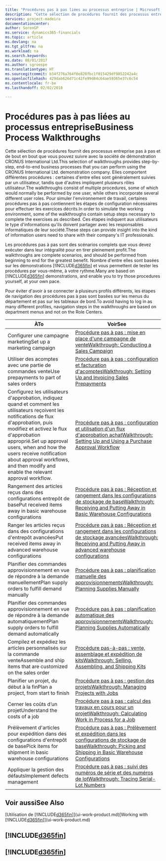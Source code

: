 ```yaml
---
title: "Procédures pas à pas liées au processus entreprise | Microsoft Docs"
description: "Cette sélection de procédures fournit des processus entreprise pas à pas et de bout en bout que vous pouvez suivre avec la société de démonstration CRONUS International Ltd. Elles comportent différentes procédures : certaines d'entre elles sont généralement suivies par un utilisateur, tandis que d'autres impliquent plusieurs rôles utilisateur. Pour simuler l'environnement de travail, certaines procédures pas à pas contiennent les étapes de configuration nécessaires pour effectuer les exercices décrits. Ces étapes indiquent aux utilisateurs le type d'informations qu'ils doivent partager avec les responsables informatiques de leur société."
services: project-madeira
documentationcenter: 
author: SorenGP
ms.service: dynamics365-financials
ms.topic: article
ms.devlang: na
ms.tgt_pltfrm: na
ms.workload: na
ms.search.keywords: 
ms.date: 08/01/2017
ms.author: sgroespe
ms.translationtype: HT
ms.sourcegitcommit: b34f276a764f0e828fbc1f015429df9852242a4c
ms.openlocfilehash: 429dab626d71c42fe99d84c64ae59365e37c6c54
ms.contentlocale: fr-be
ms.lasthandoff: 02/02/2018

---
```

# <a name="business-process-walkthroughs"></a><span data-ttu-id="e4b3c-106">Procédures pas à pas liées au processus entreprise</span><span class="sxs-lookup"><span data-stu-id="e4b3c-106">Business Process Walkthroughs</span></span>
<span data-ttu-id="e4b3c-107">Cette sélection de procédures fournit des processus entreprise pas à pas et de bout en bout que vous pouvez suivre avec la société de démonstration CRONUS International Ltd.</span><span class="sxs-lookup"><span data-stu-id="e4b3c-107">This selection of walkthroughs provides step-by-step, end-to-end business processes that you can perform using the CRONUS International Ltd. demonstration company.</span></span> <span data-ttu-id="e4b3c-108">Elles comportent différentes procédures : certaines d'entre elles sont généralement suivies par un utilisateur, tandis que d'autres impliquent plusieurs rôles utilisateur.</span><span class="sxs-lookup"><span data-stu-id="e4b3c-108">The walkthroughs consist of multiple procedures, some of which would normally be performed by one user, while others incorporate several different user roles.</span></span> <span data-ttu-id="e4b3c-109">Pour simuler l'environnement de travail, certaines procédures pas à pas contiennent les étapes de configuration nécessaires pour effectuer les exercices décrits.</span><span class="sxs-lookup"><span data-stu-id="e4b3c-109">In order to simulate the working environment, some of the walkthroughs contain setup steps necessary to complete the exercises as described.</span></span> <span data-ttu-id="e4b3c-110">Ces étapes indiquent aux utilisateurs le type d'informations qu'ils doivent partager avec les responsables informatiques de leur société.</span><span class="sxs-lookup"><span data-stu-id="e4b3c-110">These steps can provide insight into the kind of information users need to share with their company's IT professionals.</span></span>  

 <span data-ttu-id="e4b3c-111">Les procédures pas à pas sont des scénarios complets que vous devez exécuter dans leur intégralité pour en tirer pleinement profit.</span><span class="sxs-lookup"><span data-stu-id="e4b3c-111">The walkthroughs are complete scenarios, and should be performed from beginning to end for the greatest benefit.</span></span> <span data-ttu-id="e4b3c-112">Nombre d'entre elles sont basées sur les démonstrations [!INCLUDE[d365fin](includes/d365fin_md.md)] et vous permettent de tester les procédures par vous-même, à votre rythme.</span><span class="sxs-lookup"><span data-stu-id="e4b3c-112">Many are based on [!INCLUDE[d365fin](includes/d365fin_md.md)] demonstrations, and enable you to try those procedures yourself, at your own pace.</span></span>  

 <span data-ttu-id="e4b3c-113">Pour éviter d'avoir à se connecter à plusieurs profils différents, les étapes de navigation des procédures pas à pas sont basées sur les menus du département et pas sur les tableaux de bord.</span><span class="sxs-lookup"><span data-stu-id="e4b3c-113">To avoid having to log in as many different profiles, navigation steps in the walkthroughs are based on department menus and not on the Role Centers.</span></span>  

|<span data-ttu-id="e4b3c-114">À</span><span class="sxs-lookup"><span data-stu-id="e4b3c-114">To</span></span>|<span data-ttu-id="e4b3c-115">Voir</span><span class="sxs-lookup"><span data-stu-id="e4b3c-115">See</span></span>|  
|--------|---------|  
|<span data-ttu-id="e4b3c-116">Configurer une campagne marketing</span><span class="sxs-lookup"><span data-stu-id="e4b3c-116">Set up a marketing campaign</span></span>|[<span data-ttu-id="e4b3c-117">Procédure pas à pas : mise en place d'une campagne de vente</span><span class="sxs-lookup"><span data-stu-id="e4b3c-117">Walkthrough: Conducting a Sales Campaign</span></span>](walkthrough-conducting-a-sales-campaign.md)|  
|<span data-ttu-id="e4b3c-118">Utiliser des acomptes avec une partie de commandes vente</span><span class="sxs-lookup"><span data-stu-id="e4b3c-118">Use prepayments to part of sales orders</span></span>|[<span data-ttu-id="e4b3c-119">Procédure pas à pas : configuration et facturation d'acomptes</span><span class="sxs-lookup"><span data-stu-id="e4b3c-119">Walkthrough: Setting Up and Invoicing Sales Prepayments</span></span>](walkthrough-setting-up-and-invoicing-sales-prepayments.md)|  
|<span data-ttu-id="e4b3c-120">Configurez les utilisateurs d'approbation, indiquez quand et comment les utilisateurs reçoivent les notifications de flux d'approbation, puis modifiez et activez le flux d'approbation approprié.</span><span class="sxs-lookup"><span data-stu-id="e4b3c-120">Set up approval users, when and how the users receive notification about approval workflows, and then modify and enable the relevant approval workflow.</span></span>|[<span data-ttu-id="e4b3c-121">Procédure pas à pas : configuration et utilisation d'un flux d'approbation achat</span><span class="sxs-lookup"><span data-stu-id="e4b3c-121">Walkthrough: Setting Up and Using a Purchase Approval Workflow</span></span>](walkthrough-setting-up-and-using-a-purchase-approval-workflow.md)|  
|<span data-ttu-id="e4b3c-122">Rangement des articles reçus dans des configurations entrepôt de base</span><span class="sxs-lookup"><span data-stu-id="e4b3c-122">Put received items away in basic warehouse configurations</span></span>|[<span data-ttu-id="e4b3c-123">Procédure pas à pas : Réception et rangement dans les configurations de stockage de base</span><span class="sxs-lookup"><span data-stu-id="e4b3c-123">Walkthrough: Receiving and Putting Away in Basic Warehouse Configurations</span></span>](walkthrough-receiving-and-putting-away-in-basic-warehousing.md)|  
|<span data-ttu-id="e4b3c-124">Ranger les articles reçus dans des configurations d'entrepôt avancées</span><span class="sxs-lookup"><span data-stu-id="e4b3c-124">Put received items away in advanced warehouse configurations</span></span>|[<span data-ttu-id="e4b3c-125">Procédure pas à pas : Réception et rangement dans les configurations de stockage avancées</span><span class="sxs-lookup"><span data-stu-id="e4b3c-125">Walkthrough: Receiving and Putting Away in advanced warehouse configurations</span></span>](walkthrough-receiving-and-putting-away-in-advanced-warehousing.md)|  
|<span data-ttu-id="e4b3c-126">Planifier des commandes approvisionnement en vue de répondre à la demande manuellement</span><span class="sxs-lookup"><span data-stu-id="e4b3c-126">Plan supply orders to fulfill demand manually</span></span>|[<span data-ttu-id="e4b3c-127">Procédure pas à pas : planification manuelle des approvisionnements</span><span class="sxs-lookup"><span data-stu-id="e4b3c-127">Walkthrough: Planning Supplies Manually</span></span>](walkthrough-planning-supplies-manually.md)|  
|<span data-ttu-id="e4b3c-128">Planifier des commandes approvisionnement en vue de répondre à la demande automatiquement</span><span class="sxs-lookup"><span data-stu-id="e4b3c-128">Plan supply orders to fulfill demand automatically</span></span>|[<span data-ttu-id="e4b3c-129">Procédure pas à pas : planification automatique des approvisionnements</span><span class="sxs-lookup"><span data-stu-id="e4b3c-129">Walkthrough: Planning Supplies Automatically</span></span>](walkthrough-planning-supplies-automatically.md)|  
|<span data-ttu-id="e4b3c-130">Compilez et expédiez les articles personnalisés sur la commande vente</span><span class="sxs-lookup"><span data-stu-id="e4b3c-130">Assemble and ship items that are customized on the sales order</span></span>|[<span data-ttu-id="e4b3c-131">Procédure pas-à-pas : vente, assemblage et expédition de kits</span><span class="sxs-lookup"><span data-stu-id="e4b3c-131">Walkthrough: Selling, Assembling, and Shipping Kits</span></span>](walkthrough-selling-assembling-and-shipping-kits.md)|  
|<span data-ttu-id="e4b3c-132">Planifier un projet, du début à la fin</span><span class="sxs-lookup"><span data-stu-id="e4b3c-132">Plan a project, from start to finish</span></span>|[<span data-ttu-id="e4b3c-133">Procédure pas à pas : gestion des projets</span><span class="sxs-lookup"><span data-stu-id="e4b3c-133">Walkthrough: Managing Projects with Jobs</span></span>](walkthrough-managing-projects-with-jobs.md)|  
|<span data-ttu-id="e4b3c-134">Cerner les coûts d’un projet</span><span class="sxs-lookup"><span data-stu-id="e4b3c-134">Understand the costs of a job</span></span>|[<span data-ttu-id="e4b3c-135">Procédure pas à pas : calcul des travaux en cours pour un projet</span><span class="sxs-lookup"><span data-stu-id="e4b3c-135">Walkthrough: Calculating Work in Process for a Job</span></span>](walkthrough-calculating-work-in-process-for-a-job.md)|  
|<span data-ttu-id="e4b3c-136">Prélèvement d'articles pour expédition dans des configurations d'entrepôt de base</span><span class="sxs-lookup"><span data-stu-id="e4b3c-136">Pick items for shipment in basic warehouse configurations</span></span>|[<span data-ttu-id="e4b3c-137">Procédure pas à pas : Prélèvement et expédition dans les configurations de stockage de base</span><span class="sxs-lookup"><span data-stu-id="e4b3c-137">Walkthrough: Picking and Shipping in Basic Warehouse Configurations</span></span>](walkthrough-picking-and-shipping-in-basic-warehousing.md)|  
|<span data-ttu-id="e4b3c-138">Appliquer la gestion des défauts</span><span class="sxs-lookup"><span data-stu-id="e4b3c-138">Implement defects management</span></span>|[<span data-ttu-id="e4b3c-139">Procédure pas à pas : suivi des numéros de série et des numéros de lot</span><span class="sxs-lookup"><span data-stu-id="e4b3c-139">Walkthrough: Tracing Serial-Lot Numbers</span></span>](walkthrough-tracing-serial-lot-numbers.md)|  

## <a name="see-also"></a><span data-ttu-id="e4b3c-140">Voir aussi</span><span class="sxs-lookup"><span data-stu-id="e4b3c-140">See Also</span></span>
<span data-ttu-id="e4b3c-141">[Utilisation de [!INCLUDE[d365fin](includes/d365fin_md.md)]](ui-work-product.md)</span><span class="sxs-lookup"><span data-stu-id="e4b3c-141">[Working with [!INCLUDE[d365fin](includes/d365fin_md.md)]](ui-work-product.md)</span></span>  

## [!INCLUDE[d365fin](includes/free_trial_md.md)]  
## [!INCLUDE[d365fin](includes/training_link_md.md)]

